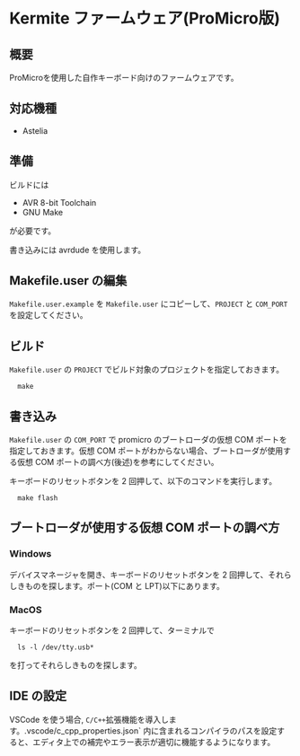 # Kermite ファームウェア(ProMicro版)

## 概要

ProMicroを使用した自作キーボード向けのファームウェアです。

## 対応機種
- Astelia

## 準備

ビルドには

- AVR 8-bit Toolchain
- GNU Make

が必要です。

書き込みには avrdude を使用します。

## Makefile.user の編集

`Makefile.user.example` を `Makefile.user` にコピーして、`PROJECT` と `COM_PORT` を設定してください。

## ビルド

`Makefile.user` の `PROJECT` でビルド対象のプロジェクトを指定しておきます。

```
  make
```

## 書き込み

`Makefile.user` の `COM_PORT` で promicro のブートローダの仮想 COM ポートを指定しておきます。仮想 COM ポートがわからない場合、ブートローダが使用する仮想 COM ポートの調べ方(後述)を参考にしてください。

キーボードのリセットボタンを 2 回押して、以下のコマンドを実行します。

```
  make flash
```

## ブートローダが使用する仮想 COM ポートの調べ方

### Windows

デバイスマネージャを開き、キーボードのリセットボタンを 2 回押して、それらしきものを探します。ポート(COM と LPT)以下にあります。

### MacOS

キーボードのリセットボタンを 2 回押して、ターミナルで

```
  ls -l /dev/tty.usb*
```

を打ってそれらしきものを探します。

## IDE の設定

VSCode を使う場合, `C/C++`拡張機能を導入します。.vscode/c_cpp_properties.json` 内に含まれるコンパイラのパスを設定すると、エディタ上での補完やエラー表示が適切に機能するようになります。
